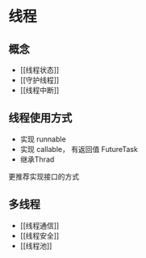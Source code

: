 # 线程
## 概念
- [[线程状态]]
- [[守护线程]]
- [[线程中断]]

## 线程使用方式
 - 实现 runnable
 - 实现 callable， 有返回值 FutureTask
 - 继承Thrad

更推荐实现接口的方式

## 多线程
- [[线程通信]]
- [[线程安全]]
- [[线程池]]